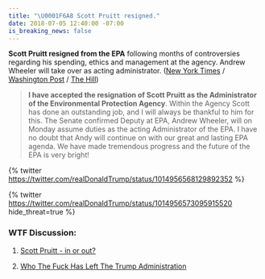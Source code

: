 ```yaml
---
title: "\U0001F6A8 Scott Pruitt resigned."
date: 2018-07-05 12:40:00 -07:00
is_breaking_news: false
---
```


**Scott Pruitt resigned from the EPA** following months of controversies regarding his spending, ethics and management at the agency. Andrew Wheeler will take over as acting administrator. ([New York Times](https://www.nytimes.com/2018/07/05/climate/scott-pruitt-epa-trump.html) / [Washington Post](https://www.washingtonpost.com/news/energy-environment/wp/2018/07/05/embattled-epa-chief-scott-pruitt-resigns/) / [The Hill](http://thehill.com/policy/energy-environment/395667-embattled-epa-head-pruitt-resigns))

> **I have accepted the resignation of Scott Pruitt as the Administrator of the Environmental Protection Agency**. Within the Agency Scott has done an outstanding job, and I will always be thankful to him for this. The Senate confirmed Deputy at EPA, Andrew Wheeler, will on Monday assume duties as the acting Administrator of the EPA. I have no doubt that Andy will continue on with our great and lasting EPA agenda. We have made tremendous progress and the future of the EPA is very bright!

{% twitter https://twitter.com/realDonaldTrump/status/1014956568129892352 %}

{% twitter https://twitter.com/realDonaldTrump/status/1014956573095915520 hide_threat=true %}

### WTF Discussion:

1. [Scott Pruitt - in or out? ](https://talk.whatthefuckjusthappenedtoday.com/t/pruitt-in-or-out/3161)

2. [Who The Fuck Has Left The Trump Administration](https://talk.whatthefuckjusthappenedtoday.com/t/who-the-fuck-has-left-the-trump-administration/908) 